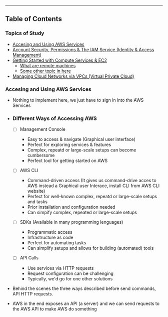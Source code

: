---

## Table of Contents

### Topics of Study

- [Accesing and Using AWS Services](#algorithmic-complexity--big-o--asymptotic-analysis)
- [Account Security, Permissions & The IAM Service (Identity & Access Management)](#data-structures)
- [Getting Started with Compute Services & EC2](#more-knowledge)
    - [What are remote machines](#binary-search)
    - [Some other topic in here](#bitwise-operations)
- [Managing Cloud Networks via VPCs (Virtual Private Cloud)](#trees)

### Accesing and Using AWS Services
- Nothing to implement here, we just have to sign in into the AWS Services

- ### Different Ways of Accessing AWS
    - [ ] Management Console
        - Easy to access & navigate (Graphical user interface)
        - Perfect for exploring services & features
        - Complex, repeatd or large-scale setups can become cumbersome
        - Perfect tool for getting started on AWS

    - [ ] AWS CLI
        - Command-driven access (It gives us command-drive acces to AWS instead a Graphical user Interace, install CLI from AWS CLI website)
        - Perfect for well-known complex, repeatd or large-scale setups and tasks
        - Prior installation and configuration needed
        - Can simpify complex, repeated or large-scale setups
       
    - [ ] SDKs (Available in many programming lenguages)
        - Programmatic access
        - Infrastructure as code
        - Perfect for automating tasks
        - Can simplify setups and allows for building (automated) tools
        
    - [ ] API Calls
        - Use services via HTTP requests
        - Request configuration can be challenging
        - Typically, we'd go for one other solutions
        
- Behind the scenes the three ways described before send commands, API HTTP requests.
- AWS in the end exposes an API (a server) and we can send requests to the AWS API to make AWS do something
        
        
        
